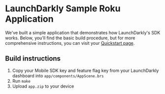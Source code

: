 # LaunchDarkly Sample Roku Application
We've built a simple application that demonstrates how LaunchDarkly's SDK works. Below, you'll find the basic build procedure, but for more comprehensive instructions, you can visit your [Quickstart page](https://app.launchdarkly.com/quickstart#/).

## Build instructions
1. Copy your Mobile SDK key and feature flag key from your LaunchDarkly dashboard into `app/components/AppScene.brs`
2. Run `make`
3. Upload `app.zip` to your device
